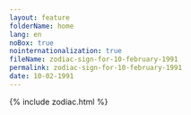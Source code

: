 ```yaml
---
layout: feature
folderName: home
lang: en
noBox: true
nointernationalization: true
fileName: zodiac-sign-for-10-february-1991
permalink: zodiac-sign-for-10-february-1991
date: 10-02-1991
---
```

{% include zodiac.html %}
